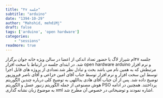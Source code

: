 ```yaml
---
title: "جلسه ۴۷"
subtitle: "arduino"
date: "1394-10-29"
author: "Mahshid, mehdiMj"
draft: false
tags: ['arduino', 'open hardware']
categories:
    - "sessions"
readmore: true
---
```

جلسه ۴۷ام شیراز لاگ با حضور تعداد اندکی از اعضا در سالن ویژه خانه جوان برگزار شد. در ابتدای جلسه در ارتباط با سخت افزار open hardware arduino و نرم افزار مرتبطش که به همین نام می باشد بحث و تبادل نظر شد.تعدادی از پروژه های قابل اجرا توسط این سخت افزار و نرم افزار توسط جناب آقای امین خزاعی و آقای ناصر فیروزپور توضیح داده شد. پس از آن جناب آقای هادی یداللهی به توضیح کلی درباره چندین الگوریتم هوش مصنوعی از جمله الگوریتم زنبور عسل و الگوریتم PSO پرداختند. همچنین در ادامه به موضوع زبان نشانه گذاری xml اشاره نمودند و توضیحاتی در خصوص آن مطرح شد.

